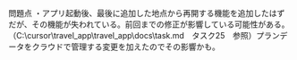 問題点
・アプリ起動後、最後に追加した地点から再開する機能を追加したはずだが、その機能が失われている。前回までの修正が影響している可能性がある。（C:\cursor\travel_app\travel_app\docs\task.md　タスク25　参照）プランデータをクラウドで管理する変更を加えたのでその影響かも。
